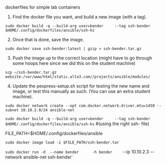 dockerfiles for simple lab containers


1. Find the docker file you want, and build a new image (with a tag). 

`sudo docker build -q --build-arg user=bender     --tag ssh-bender     $HOME/.config/dockerfiles/ansible/ssh-ks`

2. Once that is done, save the image. 

`sudo docker save ssh-bender:latest | gzip > ssh-bender.tar.gz`

3. Push the image up to the correct location (might have to go through some hoops here since we did this on the student machine)

`scp ~/ssh-bender.tar.gz website:/var/www/html/static.alta3.com//projects/ansible/modules/`

4. Update the pexpress-setup.sh script for testing the new name and image, or test this manually as such. (You can use an extra student machine).

`sudo docker network create --opt com.docker.network.driver.mtu=1450 --subnet 10.10.2.0/24 ansible-net`

`sudo docker build -q --build-arg user=bender     --tag ssh-bender     $HOME/.config/dockerfiles/ansible/ssh-ks`    #(using the right ssh- file)  

FILE_PATH=$HOME/.config/dockerfiles/ansible  

`sudo docker image load -i $FILE_PATH/ssh-bender.tar`

`sudo docker run -d  --name bender      -h bender    ` --ip 10.10.2.3 --network ansible-net ssh-bender`




